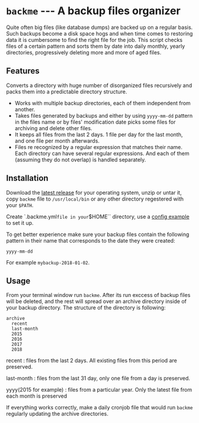 # ``backme`` --- A backup files organizer

Quite often big files (like database dumps) are backed up on a
regular basis. Such backups become a disk space hogs and when time comes to
restoring data it is cumbersome to find the right file for the job. This
script checks files of a certain pattern and sorts them by date into daily
monthly, yearly directories, progressively deleting more and more of aged
files.

## Features

Converts a directory with huge number of disorganized files recursively and
packs them into a predictable directory structure.

* Works with multiple backup directories, each of them independent from another.
* Takes files generated by backups and either by using ``yyyy-mm-dd`` pattern
  in the files name or by files' modification date picks some files for
  archiving and delete other files.
* It keeps all files from the last 2 days. 1 file per day for the last month,
  and one file per month afterwards.
* Files re recognized by a regular expression that matches their name. Each
  directory can have several regular expressions. And each of them (assuming
  they do not overlap) is handled separately.

## Installation

Download the [latest release] for your operating system, unzip or untar it,
copy ``backme`` file to ``/usr/local/bin`` or any other directory regestered
with your ``$PATH``.

Create `.backme.yml`` file in your ``$HOME`` directory, use a [config example]
to set it up.

To get better experience make sure your backup files contain the following
pattern in their name that corresponds to the date they were created:

```text
yyyy-mm-dd
```

For example ``mybackup-2018-01-02``.

## Usage

From your terminal window run ``backme``. After its run exccess of backup files
will be deleted, and the rest will spread over an archive directory inside of
your backup directory. The structure of the directory is following:

```text
archive
  recent
  last-month
  2015
  2016
  2017
  2018
```

recent
: files from the last 2 days. All existing files from this period are preserved.

last-month
: files from the last 31 day, only one file from a day is preserved.

yyyy(2015 for example)
: files from a particular year. Only the latest file from each month is
preserved

If everything works correctly, make a daily cronjob file that would run
``backme`` regularly updating the archive directories.

[latest release]: https://github.com/dimus/backme/releases/latest
[config example]: https://github.com/dimus/backme/blob/master/.backme.yml.example